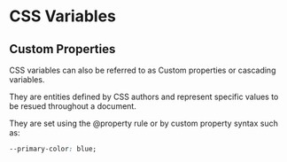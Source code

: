 # CSS Variables

## Custom Properties

CSS variables can also be referred to as Custom properties or cascading variables.

They are entities defined by CSS authors and represent specific values to be resued throughout a document.

They are set using the @property rule or by custom property syntax such as:

```css
--primary-color: blue;
```